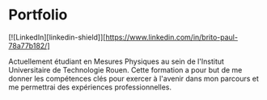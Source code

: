 # Portfolio
[![LinkedIn][linkedin-shield]][https://www.linkedin.com/in/brito-paul-78a77b182/]

Actuellement étudiant en Mesures Physiques au sein de l'Institut Universitaire de
Technologie Rouen. Cette formation a pour but de me donner les compétences
clés pour exercer à l'avenir dans mon parcours et me permettrai des expériences
professionnelles.
